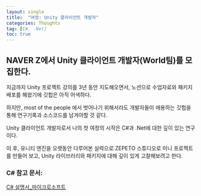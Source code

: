```yaml
---
layout: single
title:  "여정: Unity 클라이언트 개발자"
categories: Thoughts
tag: [C#, .Net]
toc: true
---
```


## NAVER Z에서 Unity 클라이언트 개발자(World팀)를 모집한다.

지금까지 Unity 프로젝트 강의를 3년 동안 지도해오면서, 노션으로 수업자료와 패키지 배포를 해왔기에 깃헙은 아직 어색하다.

하지만, most of the people 에서 벗어나기 위해서라도 개발자들이 애용하는 깃헙을 통해 연구기록과 소스코드를 남겨야할 것 같다.

Unity 클라이언트 개발자로서 나의 첫 여정의 시작은 C#과 .Net에 대한 깊이 있는 연구이다.

이 후, 유니티 엔진을 오랫동안 다루어본 실력으로 ZEPETO 스튜디오로 미니 프로젝트를 만들어 보고, Unity 라이브러리와 패키지에 대해 깊이 있게 고찰해보려고 한다.



### C# 참고 문서: 

[C# 설명서_마이크로소프트](https://docs.microsoft.com/ko-kr/dotnet/csharp/tour-of-csharp/)
